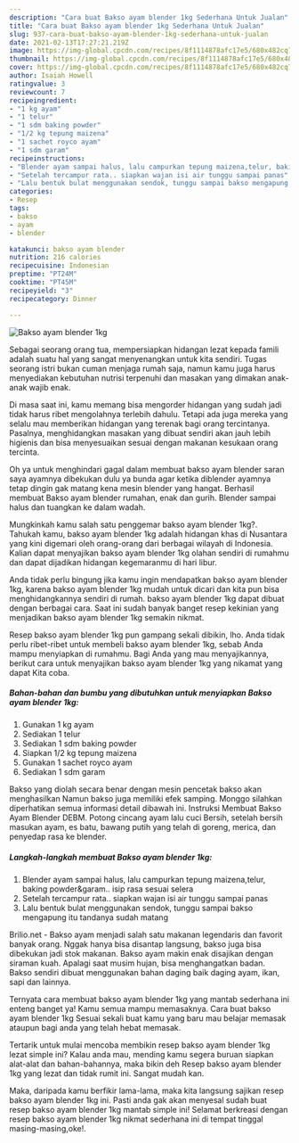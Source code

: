 ```yaml
---
description: "Cara buat Bakso ayam blender 1kg Sederhana Untuk Jualan"
title: "Cara buat Bakso ayam blender 1kg Sederhana Untuk Jualan"
slug: 937-cara-buat-bakso-ayam-blender-1kg-sederhana-untuk-jualan
date: 2021-02-13T17:27:21.219Z
image: https://img-global.cpcdn.com/recipes/8f1114878afc17e5/680x482cq70/bakso-ayam-blender-1kg-foto-resep-utama.jpg
thumbnail: https://img-global.cpcdn.com/recipes/8f1114878afc17e5/680x482cq70/bakso-ayam-blender-1kg-foto-resep-utama.jpg
cover: https://img-global.cpcdn.com/recipes/8f1114878afc17e5/680x482cq70/bakso-ayam-blender-1kg-foto-resep-utama.jpg
author: Isaiah Howell
ratingvalue: 3
reviewcount: 7
recipeingredient:
- "1 kg ayam"
- "1 telur"
- "1 sdm baking powder"
- "1/2 kg tepung maizena"
- "1 sachet royco ayam"
- "1 sdm garam"
recipeinstructions:
- "Blender ayam sampai halus, lalu campurkan tepung maizena,telur, baking powder&amp;garam.. isip rasa sesuai selera"
- "Setelah tercampur rata.. siapkan wajan isi air tunggu sampai panas"
- "Lalu bentuk bulat menggunakan sendok, tunggu sampai bakso mengapung itu tandanya sudah matang"
categories:
- Resep
tags:
- bakso
- ayam
- blender

katakunci: bakso ayam blender 
nutrition: 216 calories
recipecuisine: Indonesian
preptime: "PT24M"
cooktime: "PT45M"
recipeyield: "3"
recipecategory: Dinner

---
```



![Bakso ayam blender 1kg](https://img-global.cpcdn.com/recipes/8f1114878afc17e5/680x482cq70/bakso-ayam-blender-1kg-foto-resep-utama.jpg)

Sebagai seorang orang tua, mempersiapkan hidangan lezat kepada famili adalah suatu hal yang sangat menyenangkan untuk kita sendiri. Tugas seorang istri bukan cuman menjaga rumah saja, namun kamu juga harus menyediakan kebutuhan nutrisi terpenuhi dan masakan yang dimakan anak-anak wajib enak.

Di masa  saat ini, kamu memang bisa mengorder hidangan yang sudah jadi tidak harus ribet mengolahnya terlebih dahulu. Tetapi ada juga mereka yang selalu mau memberikan hidangan yang terenak bagi orang tercintanya. Pasalnya, menghidangkan masakan yang dibuat sendiri akan jauh lebih higienis dan bisa menyesuaikan sesuai dengan makanan kesukaan orang tercinta. 

Oh ya untuk menghindari gagal dalam membuat bakso ayam blender saran saya ayamnya dibekukan dulu ya bunda agar ketika diblender ayamnya tetap dingin gak matang kena mesin blender yang hangat. Berhasil membuat Bakso ayam blender rumahan, enak dan gurih. Blender sampai halus dan tuangkan ke dalam wadah.

Mungkinkah kamu salah satu penggemar bakso ayam blender 1kg?. Tahukah kamu, bakso ayam blender 1kg adalah hidangan khas di Nusantara yang kini digemari oleh orang-orang dari berbagai wilayah di Indonesia. Kalian dapat menyajikan bakso ayam blender 1kg olahan sendiri di rumahmu dan dapat dijadikan hidangan kegemaranmu di hari libur.

Anda tidak perlu bingung jika kamu ingin mendapatkan bakso ayam blender 1kg, karena bakso ayam blender 1kg mudah untuk dicari dan kita pun bisa menghidangkannya sendiri di rumah. bakso ayam blender 1kg dapat dibuat dengan berbagai cara. Saat ini sudah banyak banget resep kekinian yang menjadikan bakso ayam blender 1kg semakin nikmat.

Resep bakso ayam blender 1kg pun gampang sekali dibikin, lho. Anda tidak perlu ribet-ribet untuk membeli bakso ayam blender 1kg, sebab Anda mampu menyiapkan di rumahmu. Bagi Anda yang mau menyajikannya, berikut cara untuk menyajikan bakso ayam blender 1kg yang nikamat yang dapat Kita coba.

<!--inarticleads1-->

##### Bahan-bahan dan bumbu yang dibutuhkan untuk menyiapkan Bakso ayam blender 1kg:

1. Gunakan 1 kg ayam
1. Sediakan 1 telur
1. Sediakan 1 sdm baking powder
1. Siapkan 1/2 kg tepung maizena
1. Gunakan 1 sachet royco ayam
1. Sediakan 1 sdm garam


Bakso yang diolah secara benar dengan mesin pencetak bakso akan menghasilkan Namun bakso juga memiliki efek samping. Monggo silahkan diperhatikan semua informasi detail dibawah ini. Instruksi Membuat Bakso Ayam Blender DEBM. Potong cincang ayam lalu cuci Bersih, setelah bersih masukan ayam, es batu, bawang putih yang telah di goreng, merica, dan penyedap rasa ke blender. 

<!--inarticleads2-->

##### Langkah-langkah membuat Bakso ayam blender 1kg:

1. Blender ayam sampai halus, lalu campurkan tepung maizena,telur, baking powder&amp;garam.. isip rasa sesuai selera
1. Setelah tercampur rata.. siapkan wajan isi air tunggu sampai panas
1. Lalu bentuk bulat menggunakan sendok, tunggu sampai bakso mengapung itu tandanya sudah matang


Brilio.net - Bakso ayam menjadi salah satu makanan legendaris dan favorit banyak orang. Nggak hanya bisa disantap langsung, bakso juga bisa dibekukan jadi stok makanan. Bakso ayam makin enak disajikan dengan siraman kuah. Apalagi saat musim hujan, bisa menghangatkan badan. Bakso sendiri dibuat menggunakan bahan daging baik daging ayam, ikan, sapi dan lainnya. 

Ternyata cara membuat bakso ayam blender 1kg yang mantab sederhana ini enteng banget ya! Kamu semua mampu memasaknya. Cara buat bakso ayam blender 1kg Sesuai sekali buat kamu yang baru mau belajar memasak ataupun bagi anda yang telah hebat memasak.

Tertarik untuk mulai mencoba membikin resep bakso ayam blender 1kg lezat simple ini? Kalau anda mau, mending kamu segera buruan siapkan alat-alat dan bahan-bahannya, maka bikin deh Resep bakso ayam blender 1kg yang lezat dan tidak rumit ini. Sangat mudah kan. 

Maka, daripada kamu berfikir lama-lama, maka kita langsung sajikan resep bakso ayam blender 1kg ini. Pasti anda gak akan menyesal sudah buat resep bakso ayam blender 1kg mantab simple ini! Selamat berkreasi dengan resep bakso ayam blender 1kg nikmat sederhana ini di tempat tinggal masing-masing,oke!.

